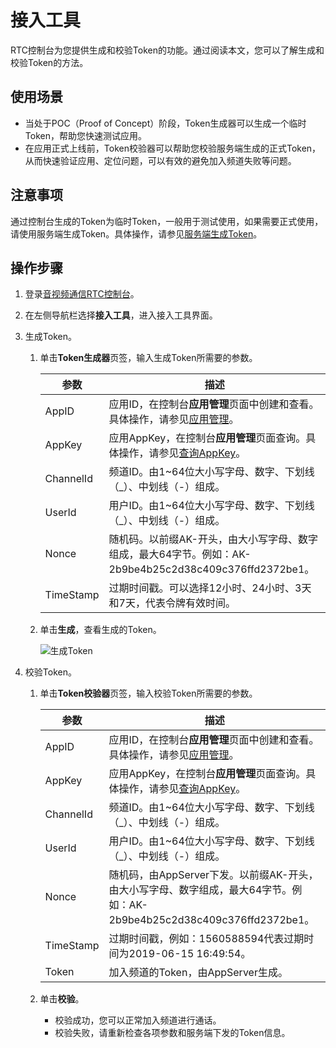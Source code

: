 # 接入工具

RTC控制台为您提供生成和校验Token的功能。通过阅读本文，您可以了解生成和校验Token的方法。

## 使用场景

-   当处于POC（Proof of Concept）阶段，Token生成器可以生成一个临时Token，帮助您快速测试应用。
-   在应用正式上线前，Token校验器可以帮助您校验服务端生成的正式Token，从而快速验证应用、定位问题，可以有效的避免加入频道失败等问题。

## 注意事项

通过控制台生成的Token为临时Token，一般用于测试使用，如果需要正式使用，请使用服务端生成Token。具体操作，请参见[服务端生成Token](/cn.zh-CN/基础功能/生成Token.md)。

## 操作步骤

1.  登录[音视频通信RTC控制台](https://rtc.console.aliyun.com)。

2.  在左侧导航栏选择**接入工具**，进入接入工具界面。

3.  生成Token。

    1.  单击**Token生成器**页签，输入生成Token所需要的参数。

        |参数|描述|
        |--|--|
        |AppID|应用ID，在控制台**应用管理**页面中创建和查看。具体操作，请参见[应用管理](/cn.zh-CN/控制台指南/应用管理.md)。|
        |AppKey|应用AppKey，在控制台**应用管理**页面查询。具体操作，请参见[查询AppKey]()。|
        |ChannelId|频道ID。由1~64位大小写字母、数字、下划线（\_）、中划线（-）组成。|
        |UserId|用户ID。由1~64位大小写字母、数字、下划线（\_）、中划线（-）组成。|
        |Nonce|随机码。以前缀AK-开头，由大小写字母、数字组成，最大64字节。例如：AK-2b9be4b25c2d38c409c376ffd2372be1。|
        |TimeStamp|过期时间戳。可以选择12小时、24小时、3天和7天，代表令牌有效时间。|

    2.  单击**生成**，查看生成的Token。

        ![生成Token](https://static-aliyun-doc.oss-accelerate.aliyuncs.com/assets/img/zh-CN/2245068951/p72646.png)

4.  校验Token。

    1.  单击**Token校验器**页签，输入校验Token所需要的参数。

        |参数|描述|
        |--|--|
        |AppID|应用ID，在控制台**应用管理**页面中创建和查看。具体操作，请参见[应用管理](/cn.zh-CN/控制台指南/应用管理.md)。|
        |AppKey|应用AppKey，在控制台**应用管理**页面查询。具体操作，请参见[查询AppKey]()。|
        |ChannelId|频道ID。由1~64位大小写字母、数字、下划线（\_）、中划线（-）组成。|
        |UserId|用户ID。由1~64位大小写字母、数字、下划线（\_）、中划线（-）组成。|
        |Nonce|随机码，由AppServer下发。以前缀AK-开头，由大小写字母、数字组成，最大64字节。例如：AK-2b9be4b25c2d38c409c376ffd2372be1。|
        |TimeStamp|过期时间戳，例如：1560588594代表过期时间为2019-06-15 16:49:54。|
        |Token|加入频道的Token，由AppServer生成。|

    2.  单击**校验**。

        -   校验成功，您可以正常加入频道进行通话。
        -   校验失败，请重新检查各项参数和服务端下发的Token信息。

